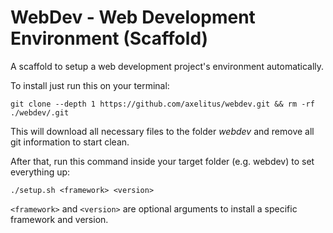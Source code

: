 # WebDev - Web Development Environment (Scaffold)

A scaffold to setup a web development project's environment automatically.

To install just run this on your terminal:

```
git clone --depth 1 https://github.com/axelitus/webdev.git && rm -rf ./webdev/.git
```

This will download all necessary files to the folder *webdev* and remove all git information to start clean.

After that, run this command inside your target folder (e.g. webdev) to set everything up:

```
./setup.sh <framework> <version>
```

`<framework>` and `<version>` are optional arguments to install a specific framework and version.